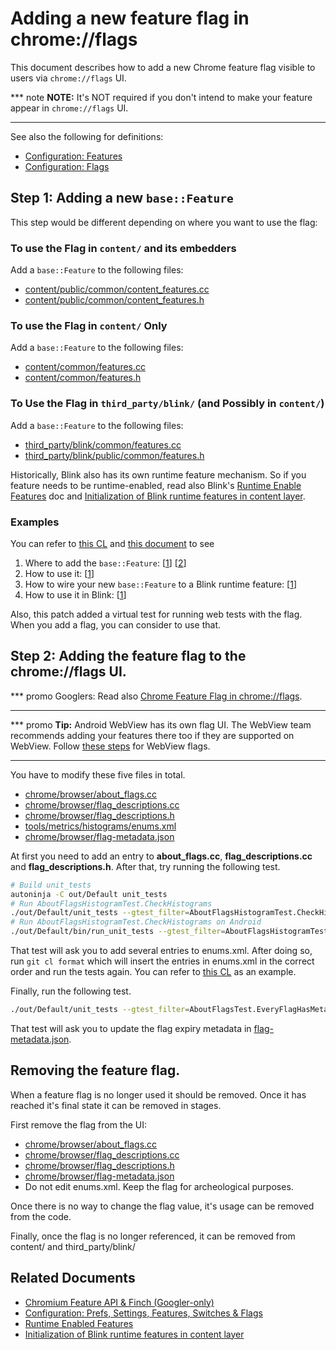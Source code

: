 # Adding a new feature flag in chrome://flags

This document describes how to add a new Chrome feature flag visible to users
via `chrome://flags` UI.

*** note
**NOTE:** It's NOT required if you don't intend to make your feature appear in
`chrome://flags` UI.
***

See also the following for definitions:
*  [Configuration: Features](configuration.md#features)
*  [Configuration: Flags](configuration.md#flags)

## Step 1: Adding a new `base::Feature`

This step would be different depending on where you want to use the flag:

### To use the Flag in `content/` and its embedders

Add a `base::Feature` to the following files:

* [content/public/common/content_features.cc](https://cs.chromium.org/chromium/src/content/public/common/content_features.cc)
* [content/public/common/content_features.h](https://cs.chromium.org/chromium/src/content/public/common/content_features.h)

### To use the Flag in `content/` Only

Add a `base::Feature` to the following files:

* [content/common/features.cc](https://cs.chromium.org/chromium/src/content/common/features.cc)
* [content/common/features.h](https://cs.chromium.org/chromium/src/content/common/features.h)

### To Use the Flag in `third_party/blink/` (and Possibly in `content/`)

Add a `base::Feature` to the following files:

* [third_party/blink/common/features.cc](https://source.chromium.org/chromium/chromium/src/+/main:third_party/blink/common/features.cc)
* [third_party/blink/public/common/features.h](https://source.chromium.org/chromium/chromium/src/+/main:third_party/blink/public/common/features.h)

Historically, Blink also has its own runtime feature mechanism. So if you
feature needs to be runtime-enabled, read also Blink's
[Runtime Enable Features][blink-rte] doc and
[Initialization of Blink runtime features in content layer][blink-rte-init].

[blink-rte]: ../third_party/blink/renderer/platform/RuntimeEnabledFeatures.md

### Examples

You can refer to [this CL](https://chromium-review.googlesource.com/c/554510/)
and [this document](initialize_blink_features.md) to see

1. Where to add the `base::Feature`:
   [[1](https://chromium-review.googlesource.com/c/554510/8/content/public/common/content_features.cc#253)]
   [[2](https://chromium-review.googlesource.com/c/554510/8/content/public/common/content_features.h)]
2. How to use it:
   [[1](https://chromium-review.googlesource.com/c/554510/8/content/common/service_worker/service_worker_utils.cc#153)]
3. How to wire your new `base::Feature` to a Blink runtime feature:
   [[1][blink-rte-init]]
4. How to use it in Blink:
   [[1](https://chromium-review.googlesource.com/c/554510/8/third_party/blnk/renderere/core/workers/worker_thread.cc)]

Also, this patch added a virtual test for running web tests with the flag.
When you add a flag, you can consider to use that.

[blink-rte-init]: initialize_blink_features.md

## Step 2: Adding the feature flag to the chrome://flags UI.

*** promo
Googlers: Read also [Chrome Feature Flag in chrome://flags](http://go/finch-feature-api#chrome-feature-flag-in-chromeflags).
***

*** promo
**Tip:** Android WebView has its own flag UI. The WebView team recommends adding
your features there too if they are supported on WebView. Follow
[these steps](/android_webview/docs/developer-ui.md#Adding-your-flags-and-features-to-the-UI)
for WebView flags.
***

You have to modify these five files in total.

* [chrome/browser/about_flags.cc](https://cs.chromium.org/chromium/src/chrome/browser/about_flags.cc)
* [chrome/browser/flag_descriptions.cc](https://cs.chromium.org/chromium/src/chrome/browser/flag_descriptions.cc)
* [chrome/browser/flag_descriptions.h](https://cs.chromium.org/chromium/src/chrome/browser/flag_descriptions.h)
* [tools/metrics/histograms/enums.xml](https://cs.chromium.org/chromium/src/tools/metrics/histograms/enums.xml)
* [chrome/browser/flag-metadata.json](https://cs.chromium.org/chromium/src/chrome/browser/flag-metadata.json)

At first you need to add an entry to __about_flags.cc__,
__flag_descriptions.cc__ and __flag_descriptions.h__. After that, try running
the following test.

```bash
# Build unit_tests
autoninja -C out/Default unit_tests
# Run AboutFlagsHistogramTest.CheckHistograms
./out/Default/unit_tests --gtest_filter=AboutFlagsHistogramTest.CheckHistograms
# Run AboutFlagsHistogramTest.CheckHistograms on Android
./out/Default/bin/run_unit_tests --gtest_filter=AboutFlagsHistogramTest.CheckHistograms
```

That test will ask you to add several entries to enums.xml. After doing so, run
`git cl format` which will insert the entries in enums.xml in the correct order
and run the tests again.
You can refer to [this CL](https://chromium-review.googlesource.com/c/593707) as
an example.

Finally, run the following test.

```bash
./out/Default/unit_tests --gtest_filter=AboutFlagsTest.EveryFlagHasMetadata
```

That test will ask you to update the flag expiry metadata in
[flag-metadata.json](https://cs.chromium.org/chromium/src/chrome/browser/flag-metadata.json).

## Removing the feature flag.

When a feature flag is no longer used it should be removed. Once it has reached it's final state it
can be removed in stages.

First remove the flag from the UI:
* [chrome/browser/about_flags.cc](https://cs.chromium.org/chromium/src/chrome/browser/about_flags.cc)
* [chrome/browser/flag_descriptions.cc](https://cs.chromium.org/chromium/src/chrome/browser/flag_descriptions.cc)
* [chrome/browser/flag_descriptions.h](https://cs.chromium.org/chromium/src/chrome/browser/flag_descriptions.h)
* [chrome/browser/flag-metadata.json](https://cs.chromium.org/chromium/src/chrome/browser/flag-metadata.json)
* Do not edit enums.xml. Keep the flag for archeological purposes.

Once there is no way to change the flag value, it's usage can be removed from the code.

Finally, once the flag is no longer referenced, it can be removed from content/ and
third_party/blink/

## Related Documents

* [Chromium Feature API & Finch (Googler-only)](http://go/finch-feature-api)
* [Configuration: Prefs, Settings, Features, Switches & Flags](configuration.md)
* [Runtime Enabled Features](../third_party/blink/renderer/platform/RuntimeEnabledFeatures.md)
* [Initialization of Blink runtime features in content layer](initialize_blink_features.md)
